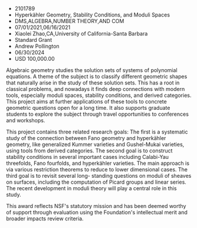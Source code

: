 
* 2101789
* Hyperkähler Geometry, Stability Conditions, and Moduli Spaces
* DMS,ALGEBRA,NUMBER THEORY,AND COM
* 07/01/2021,06/16/2021
* Xiaolei Zhao,CA,University of California-Santa Barbara
* Standard Grant
* Andrew Pollington
* 06/30/2024
* USD 100,000.00

Algebraic geometry studies the solution sets of systems of polynomial equations.
A theme of the subject is to classify different geometric shapes that naturally
arise in the study of these solution sets. This has a root in classical
problems, and nowadays it finds deep connections with modern tools, especially
moduli spaces, stability conditions, and derived categories. This project aims
at further applications of these tools to concrete geometric questions open for
a long time. It also supports graduate students to explore the subject through
travel opportunities to conferences and workshops.

This project contains three related research goals: The first is a systematic
study of the connection between Fano geometry and hyperkähler geometry, like
generalized Kummer varieties and Gushel-Mukai varieties, using tools from
derived categories. The second goal is to construct stability conditions in
several important cases including Calabi-Yau threefolds, Fano fourfolds, and
hyperkähler varieties. The main approach is via various restriction theorems to
reduce to lower dimensional cases. The third goal is to revisit several long-
standing questions on moduli of sheaves on surfaces, including the computation
of Picard groups and linear series. The recent development in moduli theory will
play a central role in this study.

This award reflects NSF's statutory mission and has been deemed worthy of
support through evaluation using the Foundation's intellectual merit and broader
impacts review criteria.
